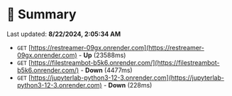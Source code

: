 # 📖 Summary
Last updated: **8/22/2024, 2:05:34 AM**

- `GET` [https://restreamer-09gx.onrender.com](https://restreamer-09gx.onrender.com) - **Up** (23588ms)
- `GET` [https://filestreambot-b5k6.onrender.com/](https://filestreambot-b5k6.onrender.com/) - **Down** (4477ms)
- `GET` [https://jupyterlab-python3-12-3.onrender.com](https://jupyterlab-python3-12-3.onrender.com) - **Down** (228ms)
